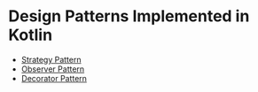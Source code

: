 # Design Patterns Implemented in Kotlin  

* [Strategy Pattern](src/main/kotlin/strategy)  
* [Observer Pattern](src/main/kotlin/observer)  
* [Decorator Pattern](src/main/kotlin/decorator)